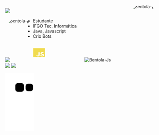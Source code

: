 <img align="right" alt="Bentola-pic" height="350" style="border-radius:300px;" src="https://i.pinimg.com/originals/b4/4a/9f/b44a9f09546ed9edd65faecf079c9249.gif">

<p aligb="center" style="border-radius:100%"><img height="auto" width="20%" src="https://i.pinimg.com/originals/b9/5a/ce/b95aceb8afeed36b5645eed1634db208.png" ></p>


<div>
  
 <img align="left" alt="Bentola-pic" height="100" style="border-radius:300px;" src="https://cdn.discordapp.com/attachments/953075351226044536/953361025292460052/6mh.gif">
 
- Estudante
- IFGO Tec. Informática
- Java, Javascript
- Crio Bots

</div>



<div style="display: inline_block"><br>

  <img align="center" alt="Bentola-Js" height="30" width="40" src="https://raw.githubusercontent.com/devicons/devicon/master/icons/javascript/javascript-plain.svg">
</div>

<div align="left">
  <img align="right" alt="Bentola-Js" height="150" width="150" src="https://i.pinimg.com/originals/32/5c/e5/325ce54d8e407ef4c2632004d2b77b26.gif">
  <a href="https://github.com/bentola">
  <img height="200em" src="https://github-readme-stats.vercel.app/api/top-langs/?username=bentola&layout=compact&langs_count=7&theme=dark"/>
  
</div>
  
  <div> 
  <a href="https://api.whatsapp.com/send/?phone=5567999595567&text&app_absent=0" target="_blank"><img src="https://img.shields.io/badge/WhatsApp-25D366?style=for-the-badge&logo=whatsapp&logoColor=white" target="_blank"></a>
  <a href="https://www.instagram.com/bentolaalien/" target="_blank"><img src="https://img.shields.io/badge/-Instagram-%23E4405F?style=for-the-badge&logo=instagram&logoColor=white" target="_blank"></a>
 
  ![Snake animation](https://github.com/rafaballerini/rafaballerini/blob/output/github-contribution-grid-snake.svg)
 
</div>
